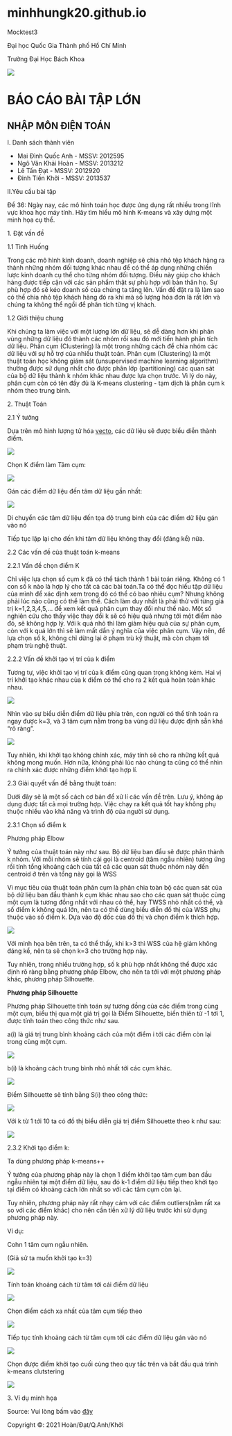 # minhhungk20.github.io
Mocktest3

<!DOCTYPE html>
<html>
	<head>
		<title>Mocktest3</title>
		<meta charset="utf-8" />
		<meta name="desciption" content="Tìm Hiểu về K-means" />
		<link rel="stylesheet" href="normalize.css" /><!--resetcss-->
		<link rel="stylesheet" href="index.css" /><!--Css cho web-->
	</head>
	<body>
		<div id="logo">
			<div id="huge">
				<div id="big">
					<p>Đại học Quốc Gia Thành phố Hồ Chí Minh</p>
				</div>
				<div id="small">
					<p>Trường Đại Học Bách Khoa</p>
				</div>
			</div>
			<img src="https://upload.wikimedia.org/wikipedia/en/thumb/c/cd/Logo-hcmut.svg/1200px-Logo-hcmut.svg.png" />
		</div>
		<div class="header">
			<h1>BÁO CÁO BÀI TẬP LỚN</h1>
			<h2>NHẬP MÔN ĐIỆN TOÁN</h2>
		</div>
		<div id="member">
			<div id="ds">
				<p>I. Danh sách thành viên</p>
			</div>
			<ul>
				<li>Mai Đình Quốc Anh - MSSV: 2012595</li>
				<li>Ngô Văn Khải Hoàn - MSSV: 2013212</li>
				<li>Lê Tấn Đạt - MSSV: 2012920</li>
				<li>Đinh Tiến Khởi - MSSV: 2013537</li>
			</ul>
		</div>
		<div id="work">
			<div id="work1">
				<p>II.Yêu cầu bài tập</p>
			</div>
			<div id="work2">
				<p>Đề 36: Ngày nay, các mô hình toán học được ứng dụng rất nhiều trong lĩnh vực khoa học máy tính. Hãy tìm hiểu mô hình K-means và xây dựng một minh họa cụ thể.
				</p>
			</div>
		</div>
		<div id="text">
			<p>1. Đặt vấn đề</p>
			<div id="doan1">
				<p>1.1 Tình Huống</p>
				<p>Trong các mô hình kinh doanh, doanh nghiệp sẽ chia nhỏ tệp khách hàng ra thành những nhóm đối tượng khác nhau để có thể áp dụng những chiến lược kinh doanh cụ thể cho từng nhóm đối tượng. Điều này giúp cho khách hàng được tiếp cận với các sản phẩm thật sự phù hợp với bản thân họ. Sự phù hợp đó sẽ kéo doanh số của chúng ta tăng lên. Vấn đề đặt ra là làm sao có thể chia nhỏ tệp khách hàng đó ra khi mà số lượng hóa đơn là rất lớn và chúng ta không thể ngồi để phân tích từng vị khách.
				</p>
			</div>
			<div id="doan2">
				<p>1.2 Giới thiệu chung</p>
				<p>Khi chúng ta làm việc với một lượng lớn dữ liệu, sẽ dễ dàng hơn khi phân vùng những dữ liệu đó thành các nhóm rồi sau đó mới tiến hành phân tích dữ liệu. Phân cụm (Clustering) là một trong những cách để chia nhóm các dữ liệu với sự hỗ trợ của nhiều thuật toán.
				Phân cụm (Clustering) là một thuật toán học không giám sát (unsupervised machine learning algorithm) thường được sử dụng nhất cho được phân lớp (partitioning) các quan sát của bộ dữ liệu thành k nhóm khác nhau được lựa chọn trước. Vì lý do này, phân cụm còn có tên đầy đủ là K-means clustering - tạm dịch là phân cụm k nhóm theo trung bình.
				</p>
			</div>
			<p>2. Thuật Toán</p>
			<div id="yt">
				<p>2.1 Ý tưởng</p>
				<p>Dựa trên mô hình lượng tử hóa <a href="https://vi.wikipedia.org/wiki/Vect%C6%A1" target="_blank">vecto</a>, các dữ liệu sẽ được biểu diễn thành điểm.
				</p>
			</div>
			<div id="vecto">
				<div id="vecto1">
					<img src="Media\1.PNG" />
					<p>Chọn K điểm làm Tâm cụm:</p>
					<img src="Media\2.PNG" />
					<p>Gán các điểm dữ liệu đến tâm dữ liệu gần nhất:</p>
					<img src="Media\3.PNG" />
				</div>
				<div id="yt1">
					<p>Di chuyển các tâm dữ liệu đến tọa độ trung bình của các điểm dữ liệu gán vào nó</p>
					<p>Tiếp tục lặp lại cho đến khi tâm dữ liệu không thay đổi (đáng kể) nữa.</p>
				</div>
			</div>
			<div id="problem">
				<p>2.2 Các vấn đề của thuật toán k-means</p>
				<p>2.2.1 Vấn đề chọn điểm K</p>
				<p>Chỉ việc lựa chọn số cụm k đã có thể tách thành 1 bài toán riêng. Không có 1 con số k nào là hợp lý cho tất cả các bài toán.Ta có thể đọc hiểu tập dữ liệu của mình để xác định xem trong đó có thể có bao nhiêu cụm? Nhưng không phải lúc nào cũng có thể làm thế. 
				Cách làm duy nhất là phải thử với từng giá trị k=1,2,3,4,5,… để xem kết quả phân cụm thay đổi như thế nào. Một số nghiên cứu cho thấy việc thay đổi k sẽ có hiệu quả nhưng tới một điểm nào đó, sẽ không hợp lý. Với k quá nhỏ thì làm giảm hiệu quả của sự phân cụm, còn với k quá lớn thì sẽ làm mất dần ý nghĩa của việc phân cụm. Vậy nên, để lựa chọn số k, không chỉ dừng lại ở phạm trù kỹ thuật, mà còn chạm tới phạm trù nghệ thuật.</p>
				<p>2.2.2 Vấn đề khởi tạo vị trí của k điểm</p>
				<p>Tương tự, việc khởi tạo vị trí của k điểm cũng quan trọng không kém. Hai vị trí khởi tạo khác nhau của k điểm có thể cho ra 2 kết quả hoàn toàn khác nhau.</p>
				<div class="img1">
					<img src="Media\7.PNG" />
				</div>
				<p>Nhìn vào sự biểu diễn điểm dữ liệu phía trên, con người có thể tính toán ra ngay được k=3, và 3 tâm cụm nằm trong ba vùng dữ liệu được định sẵn khá “rõ ràng”.</p>
				<div class="img1">
					<img src="Media\8.PNG" />
				</div>
				<p>Tuy nhiên, khi khởi tạo không chính xác, máy tính sẽ cho ra những kết quả không mong muốn. Hơn nữa, không phải lúc nào chúng ta cũng có thể nhìn ra chính xác được những điểm khởi tạo hợp lí.</p>
				<p>2.3 Giải quyết vấn đề bằng thuật toán:</p>
				<p>Dưới đây sẽ là một số cách cơ bản để xử lí các vấn đề trên. Lưu ý, không áp dụng được tất cả mọi trường hợp. Việc chạy ra kết quả tốt hay không phụ thuộc nhiều vào  khả năng và trình độ của người sử dụng.</p>
				<p>2.3.1 Chọn số điểm k</p>
				<div id="elbow">
					<p>Phương pháp Elbow</p>
				</div>
				<p>Ý tưởng của thuật toán này như sau. Bộ dữ liệu ban đầu sẽ được phân thành k nhóm. Với mỗi nhóm sẽ tính cái gọi là centroid (tâm ngẫu nhiên) tương ứng rồi tính tổng khoảng cách của tất cả các quan sát thuộc nhóm này đến centroid ở trên và tổng này gọi là WSS</p>
				<p>Vì mục tiêu của thuật toán phân cụm là phân chia toàn bộ các quan sát của bộ dữ liệu ban đầu thành k cụm khác nhau sao cho các quan sát thuộc cùng một cụm là tương đồng nhất với nhau có thể, hay TWSS nhỏ nhất có thể, và số điểm k không quá lớn, nên ta có thể dùng biểu diễn đồ thị của WSS phụ thuộc vào số điểm k. Dựa vào độ dốc của đồ thị và chọn điểm k thích hợp.</p>
				<div class="img1">
					<img src="Media\5.PNG" />
				</div>
				<p>Với minh họa bên trên, ta có thể thấy, khi k>3 thì  WSS của hệ giảm không đáng kể, nên ta sẽ chọn k=3 cho trường hợp này.</p>
				<p>Tuy nhiên, trong nhiều trường hợp, số k phù hợp nhất không thể được xác định rõ ràng bằng phương pháp Elbow, cho nên ta tới với một phương pháp khác, phương pháp Silhouette.</p>
				<p><b>Phương pháp Silhouette</b></p>
				<p>Phương pháp Silhouette tính toán sự tương đồng của các điểm trong cùng một cụm, biểu thị qua một giá trị gọi là Điểm Silhouette, biến thiên từ -1 tới 1, được tính toán theo công thức như sau.</p>
				<p>a(i) là giá trị trung bình khoảng cách của một điểm i tới các điểm còn lại trong cùng một cụm.</p>
				<img src="Media\16.PNG" />
				<div id="bi">
					<p>b(i) là khoảng cách trung bình nhỏ nhất tới các cụm khác.</p>
				</div>
				<img src="Media\17.PNG" />
				<p>Điểm Silhouette sẽ tính bằng S(i) theo công thức: </p>
				<img src="Media\18.PNG" />
				<p>Với k từ 1 tới 10 ta có đồ thị biểu diễn giá trị điểm Silhouette theo k như sau:</p>
				<img src="Media\6.PNG" />
				<p>2.3.2 Khởi tạo điểm k:</p>
				<p>Ta dùng phương pháp k-means++</p>
				<p>Ý tưởng của phương pháp này là chọn 1 điểm khởi tạo tâm cụm ban đầu ngẫu nhiên tại một điểm dữ liệu, sau đó k-1 điểm dữ liệu tiếp theo khởi tạo tại điểm có khoảng cách lớn nhất so với các tâm cụm còn lại.</p>
				<p>Tuy nhiên, phương pháp này rất nhạy cảm với các điểm outliers(nằm rất xa so với các điểm khác) cho nên cần tiền xử lý dữ liệu trước khi sử dụng phương pháp này.</p>
				<p>Ví dụ:</p>
				<p>Cohn 1 tâm cụm ngẫu nhiên.</p>
				<p>(Giả sử ta muốn khởi tạo k=3)</p>
				<div class="img1">
					<img src="Media\11.PNG" />
				</div>
				<p>Tính toán khoảng cách từ tâm tới cái điểm dữ liệu</p>
				<div class="img1">
					<img src="Media\12.PNG" />
				</div>
				<p>Chọn điểm cách xa nhất của tâm cụm tiếp theo</p>
				<div class="img1">
					<img src="Media\13.PNG" />
				</div>
				<p>Tiếp tục tính khoảng cách từ tâm cụm tới các điểm dữ liệu gán vào nó</p>
				<div class="img1">
					<img src="Media\14.PNG" /> 
				</div>
				<p>Chọn được điểm khởi tạo cuối cùng theo quy tắc trên và bắt đầu quá trình k-means clutstering</p>
				<div class="img1">
					<img src="Media\15.PNG" />
				</div>
				<p>3. Ví dụ minh họa</p>
				<p>Source: Vui lòng bấm vào <a href="https://rstudio-pubs-static.s3.amazonaws.com/323353_31f9a891bbf24fc0b42ff835344c2d1f.html" target="_blank">đây</a></p>
			</div><!--problem-->
		</div><!--#text-->
		<div id="footer">
			<p>Copyright &copy: 2021 Hoàn/Đạt/Q.Anh/Khởi</p>
		</div>
	</body>
</html>

